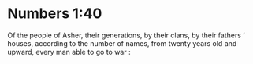 # Numbers 1:40

Of the people of Asher, their generations, by their clans, by their fathers ’ houses, according to the number of names, from twenty years old and upward, every man able to go to war :
